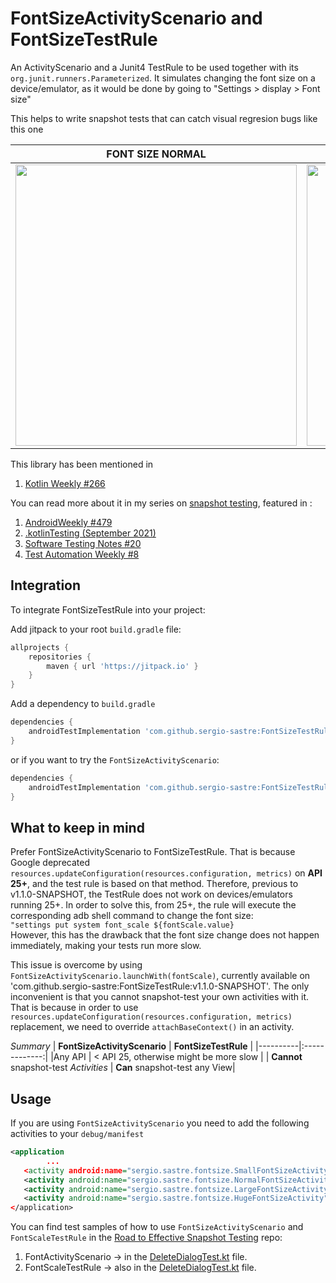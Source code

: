 # FontSizeActivityScenario and FontSizeTestRule
An ActivityScenario and a Junit4 TestRule to be used together with its `org.junit.runners.Parameterized`. It simulates changing the font size on a device/emulator, as it would be done by going to "Settings > display > Font size"

This helps to write snapshot tests that can catch visual regresion bugs like this one

| **FONT SIZE NORMAL**   |      **FONT SIZE HUGE**      |
|----------|:-------------:|
| <img src="https://user-images.githubusercontent.com/6097181/129961748-5daa42a2-8801-4b26-832a-d4191e205bc9.png" width="450"> |  <img src="https://user-images.githubusercontent.com/6097181/129962082-f2ff110f-6500-4a02-8765-7f70a7b8ee61.png" width="450"> |

This library has been mentioned in
1. [Kotlin Weekly #266](https://newsletterest.com/message/69919/Kotlin-Weekly-266)

You can read more about it in my series on [snapshot testing](https://sergiosastre.hashnode.dev/an-introduction-to-snapshot-testing-on-android-in-2021), featured in :
1. [AndroidWeekly #479](https://androidweekly.net/issues/issue-479)
2. [.kotlinTesting (September 2021)](https://kotlintesting.com/jvm-testing-newsletter-september-2021/)
3. [Software Testing Notes #20](https://softwaretestingnotes.substack.com/p/issue-20-software-testing-notes)
4. [Test Automation Weekly #8](https://www.testautomationweekly.com/post/issue-8)

## Integration
To integrate FontSizeTestRule into your project:

Add jitpack to your root `build.gradle` file:
```groovy
allprojects {
    repositories {
        maven { url 'https://jitpack.io' }
    }
}
```
Add a dependency to `build.gradle`
```groovy
dependencies {
    androidTestImplementation 'com.github.sergio-sastre:FontSizeTestRule:v1.0.1'
}
```

or if you want to try the `FontSizeActivityScenario`:
```groovy
dependencies {
    androidTestImplementation 'com.github.sergio-sastre:FontSizeTestRule:v1.1.0-SNAPSHOT'
}
```

## What to keep in mind
Prefer FontSizeActivityScenario to FontSizeTestRule. That is because Google deprecated
`resources.updateConfiguration(resources.configuration, metrics)` on **API 25+**, and the test rule is based on that method.
Therefore, previous to v1.1.0-SNAPSHOT, the TestRule does not work on devices/emulators running 25+.
In order to solve this, from 25+, the rule will execute the corresponding adb shell command to change the font size:
<br/>
`"settings put system font_scale ${fontScale.value}`
</br>
However, this has the drawback that the font size change does not happen immediately, making your tests run more slow.


This issue is overcome by using `FontSizeActivityScenario.launchWith(fontScale)`, currently available on
'com.github.sergio-sastre:FontSizeTestRule:v1.1.0-SNAPSHOT'. The only inconvenient is that you cannot snapshot-test your
own activities with it. That is because in order to use `resources.updateConfiguration(resources.configuration, metrics)` replacement,
we need to override `attachBaseContext()` in an activity.

*Summary*
| **FontSizeActivityScenario**    |      **FontSizeTestRule**     |
|----------|:-------------:|
|Any API | < API 25, otherwise might be more slow |
| **Cannot** snapshot-test *Activities* | **Can** snapshot-test any View|

## Usage
If you are using `FontSizeActivityScenario` you need to add the following activities to your `debug/manifest`
```xml
<application
        ...
   <activity android:name="sergio.sastre.fontsize.SmallFontSizeActivity"></activity>
   <activity android:name="sergio.sastre.fontsize.NormalFontSizeActivity"></activity>
   <activity android:name="sergio.sastre.fontsize.LargeFontSizeActivity"></activity>
   <activity android:name="sergio.sastre.fontsize.HugeFontSizeActivity"></activity>
</application>
```

You can find test samples of how to use `FontSizeActivityScenario` and `FontScaleTestRule` in the [Road to Effective Snapshot Testing](https://github.com/sergio-sastre/RoadToEffectiveSnapshotTesting) repo:
1. FontActivityScenario -> in the [DeleteDialogTest.kt](https://github.com/sergio-sastre/RoadToEffectiveSnapshotTesting/blob/master/app/src/androidTest/java/com/example/road/to/effective/snapshot/testing/parameterized/DeleteDialogTest.kt) file.
2. FontScaleTestRule -> also in the [DeleteDialogTest.kt](https://github.com/sergio-sastre/RoadToEffectiveSnapshotTesting/blob/master/app/src/androidTest/java/com/example/road/to/effective/snapshot/testing/parameterized/DeleteDialogTest.kt) file.

